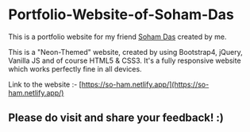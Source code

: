 # Portfolio-Website-of-Soham-Das
This is a portfolio website for my friend [Soham Das](https://github.com/So-ham) created by me.

This is a "Neon-Themed" website, created by using Bootstrap4, jQuery, Vanilla JS and of course HTML5 & CSS3. It's a fully responsive website which works perfectly fine in all devices. 

Link to the website :-
[https://so-ham.netlify.app/](https://so-ham.netlify.app/)

## Please do visit and share your feedback! :)

